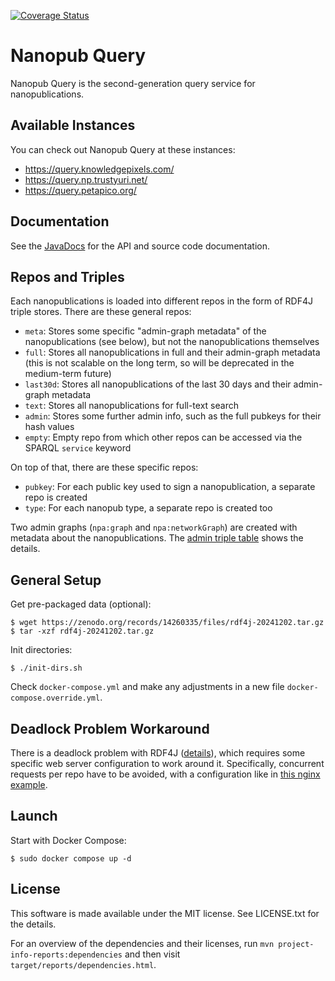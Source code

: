 [![Coverage Status](https://coveralls.io/repos/github/knowledgepixels/nanopub-query/badge.svg)](https://coveralls.io/github/knowledgepixels/nanopub-query)

# Nanopub Query

Nanopub Query is the second-generation query service for nanopublications.

## Available Instances

You can check out Nanopub Query at these instances:

- https://query.knowledgepixels.com/
- https://query.np.trustyuri.net/
- https://query.petapico.org/

## Documentation

See the [JavaDocs](https://javadoc.io/doc/com.knowledgepixels/nanopub-query/latest/index.html) for the API and
source code documentation.

## Repos and Triples

Each nanopublications is loaded into different repos in the form of RDF4J triple stores. There are these general repos:

- `meta`: Stores some specific "admin-graph metadata" of the nanopublications (see below), but not the nanopublications
  themselves
- `full`: Stores all nanopublications in full and their admin-graph metadata (this is not scalable on the long term, so
  will be deprecated in the medium-term future)
- `last30d`: Stores all nanopublications of the last 30 days and their admin-graph metadata
- `text`: Stores all nanopublications for full-text search
- `admin`: Stores some further admin info, such as the full pubkeys for their hash values
- `empty`: Empty repo from which other repos can be accessed via the SPARQL `service` keyword

On top of that, there are these specific repos:

- `pubkey`: For each public key used to sign a nanopublication, a separate repo is created
- `type`: For each nanopub type, a separate repo is created too

Two admin graphs (`npa:graph` and `npa:networkGraph`) are created with metadata about the nanopublications.
The [admin triple table](doc/admin-triple-table.csv) shows the details.

## General Setup

Get pre-packaged data (optional):

    $ wget https://zenodo.org/records/14260335/files/rdf4j-20241202.tar.gz
    $ tar -xzf rdf4j-20241202.tar.gz

Init directories:

    $ ./init-dirs.sh

Check `docker-compose.yml` and make any adjustments in a new file `docker-compose.override.yml`.

## Deadlock Problem Workaround

There is a deadlock problem with RDF4J ([details](https://github.com/eclipse-rdf4j/rdf4j/discussions/5120)), which
requires some specific web server configuration to work around it. Specifically, concurrent requests per repo have
to be avoided, with a configuration like in [this nginx example](nginx.conf).

## Launch

Start with Docker Compose:

    $ sudo docker compose up -d

## License

This software is made available under the MIT license. See LICENSE.txt for the details.

For an overview of the dependencies and their licenses, run `mvn project-info-reports:dependencies` and then visit
`target/reports/dependencies.html`.
